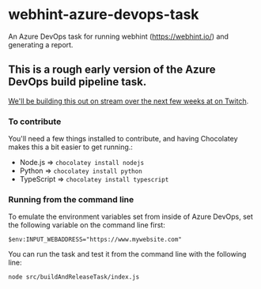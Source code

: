 # webhint-azure-devops-task
An Azure DevOps task for running webhint (https://webhint.io/) and generating a report.

## This is a rough early version of the Azure DevOps build pipeline task.

[We'll be building this out on stream over the next few weeks at on Twitch](https://twitch.tv/RyannosaurusRex).

### To contribute

You'll need a few things installed to contribute, and having Chocolatey makes this a bit easier to get running.:
- Node.js => `chocolatey install nodejs`
- Python => `chocolatey install python`
- TypeScript => `chocolatey install typescript`

### Running from the command line
To emulate the environment variables set from inside of Azure DevOps, set the following variable on the command line first:

`$env:INPUT_WEBADDRESS="https://www.mywebsite.com"`

You can run the task and test it from the command line with the following line:

`node src/buildAndReleaseTask/index.js`
